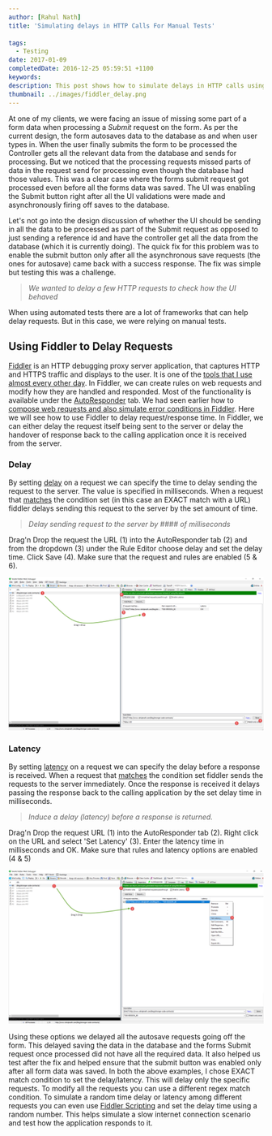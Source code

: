```yaml
---
author: [Rahul Nath]
title: 'Simulating delays in HTTP Calls For Manual Tests'
  
tags:
  - Testing
date: 2017-01-09
completedDate: 2016-12-25 05:59:51 +1100
keywords:
description: This post shows how to simulate delays in HTTP calls using Fiddler.
thumbnail: ../images/fiddler_delay.png
---
```


At one of my clients, we were facing an issue of missing some part of a form data when processing a _Submit_ request on the form. As per the current design, the form autosaves data to the database as and when user types in. When the user finally submits the form to be processed the Controller gets all the relevant data from the database and sends for processing. But we noticed that the processing requests missed parts of data in the request send for processing even though the database had those values. This was a clear case where the forms submit request got processed even before all the forms data was saved. The UI was enabling the Submit button right after all the UI validations were made and asynchronously firing off saves to the database.

Let's not go into the design discussion of whether the UI should be sending in all the data to be processed as part of the Submit request as opposed to just sending a reference id and have the controller get all the data from the database (which it is currently doing). The quick fix for this problem was to enable the submit button only after all the asynchronous save requests (the ones for autosave) came back with a success response. The fix was simple but testing this was a challenge.

> _We wanted to delay a few HTTP requests to check how the UI behaved_

When using automated tests there are a lot of frameworks that can help delay requests. But in this case, we were relying on manual tests.

## Using Fiddler to Delay Requests

[Fiddler](http://www.telerik.com/fiddler) is an HTTP debugging proxy server application, that captures HTTP and HTTPS traffic and displays to the user. It is one of the [tools that I use almost every other day](http://www.rahulpnath.com/blog/tools-that-I-use/). In Fiddler, we can create rules on web requests and modify how they are handled and responded. Most of the functionality is available under the [AutoResponder](http://docs.telerik.com/fiddler/KnowledgeBase/AutoResponder#latency) tab. We had seen earlier how to [compose web requests and also simulate error conditions in Fiddler](http://www.rahulpnath.com/blog/using-fiddler-to-help-in-manual-testing/). Here we will see how to use Fiddler to delay request/response time. In Fiddler, we can either delay the request itself being sent to the server or delay the handover of response back to the calling application once it is received from the server.

### Delay

By setting [delay](http://docs.telerik.com/fiddler/KnowledgeBase/AutoResponder#delay) on a request we can specify the time to delay sending the request to the server. The value is specified in milliseconds. When a request that [matches](http://docs.telerik.com/fiddler/KnowledgeBase/AutoResponder#matching-rules) the condition set (in this case an EXACT match with a URL) fiddler delays sending this request to the server by the set amount of time.

> _Delay sending request to the server by #### of milliseconds_

Drag'n Drop the request the URL (1) into the AutoResponder tab (2) and from the dropdown (3) under the Rule Editor choose delay and set the delay time. Click Save (4). Make sure that the request and rules are enabled (5 & 6).

<img class="center" alt="Posts per month - 2016" src="../images/fiddler_delay.png"/>

### Latency

By setting [latency](http://docs.telerik.com/fiddler/KnowledgeBase/AutoResponder#latency) on a request we can specify the delay before a response is received. When a request that [matches](http://docs.telerik.com/fiddler/KnowledgeBase/AutoResponder#matching-rules) the condition set fiddler sends the requests to the server immediately. Once the response is received it delays passing the response back to the calling application by the set delay time in milliseconds.

> _Induce a delay (latency) before a response is returned._

Drag'n Drop the request URL (1) into the AutoResponder tab (2). Right click on the URL and select 'Set Latency' (3). Enter the latency time in milliseconds and OK. Make sure that rules and latency options are enabled (4 & 5)

<img class="center" alt="Posts per month - 2016" src="../images/fiddler_latency.png"/>

Using these options we delayed all the autosave requests going off the form. This delayed saving the data in the database and the forms Submit request once processed did not have all the required data. It also helped us test after the fix and helped ensure that the submit button was enabled only after all form data was saved. In both the above examples, I chose EXACT match condition to set the delay/latency. This will delay only the specific requests. To modify all the requests you can use a different regex match condition. To simulate a random time delay or latency among different requests you can even use [Fiddler Scripting](http://docs.telerik.com/fiddler/KnowledgeBase/FiddlerScript/ModifyRequestOrResponse) and set the delay time using a random number. This helps simulate a slow internet connection scenario and test how the application responds to it.
